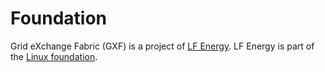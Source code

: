 # Foundation

Grid eXchange Fabric \(GXF\) is a project of [LF Energy](https://www.lfenergy.org/). LF Energy is part of the [Linux foundation](https://www.linuxfoundation.org/).

